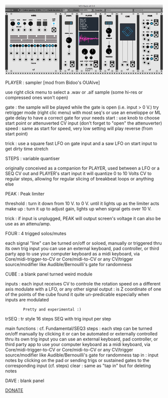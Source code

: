 ![alt text](/cf.png)


PLAYER : sampler [mod from Bidoo's OUAIve]
  
  use right click menu to select a .wav or .aif sample (some hi-res or compressed ones won't open)
  
  gate :      the sample will be played while the gate is open (i.e. input > 0 V.)
              try retrigger mode (right clic menu) with most seq's
              or use an enveloppe or ML gate delay to have a correct gate for your needs
  start :     use knob to choose start point or attenuverted CV input 
              (don't forget to "open" the attenuverter)
  speed :     same as start for speed, very low setting will play reverse (from start point)
  
  trick :     use a square fast LFO on gate input and a saw LFO on start input to get dirty time stretch
  

STEPS : variable quantiser

  originally conceived as a companion for PLAYER, 
  used between a LFO or a SEQ CV out and PLAYER's start input
  it will quantize 0 to 10 Volts CV to regular steps, 
  allowing for regular slicing of breakbeat loops or anything else


PEAK : Peak limiter

  threshold : turn it down from 10 V. to 0 V. until it lights up as the limiter acts
  make up :   turn it up to adjust gain, lights up when signal gets over 10 V.
  
  trick :     if input is unplugged, PEAK will output screen's voltage
              it can also be use as an attenu/amp.
  

FOUR : 4 trigged solos/mutes

  each signal "line" can be turned on/off or soloed, manually or triggered thru its own trig input
            you can use an external keyboard, pad controller, or third party app to use your computer keyboard
            as a midi keyboard, via Core/midi-trigger-to-CV or Core/midi-to-CV
            or any CV/trigger source/modifier like Audible/Bernouilli's gate for randomness
            

CUBE : a blank panel turned weird module

  inputs :  each input receives CV to controle the rotation speed on a different axis
            modulate with a LFO, or any other signal
  output :  is Z coordinate of one of the points of the cube
            found it quite un-predicable especially when inputs are modulated
            
            Pretty and experimental :)


trSEQ : tr style 16 steps SEQ with trig input per step

  main functions : cf. Fundamental/SEQ3
  steps :   each step can be turned on/off manually by clicking it or can be automated
            or externally controlled thru its own trig input
            you can use an external keyboard, pad controller, or third party app to use your computer keyboard
            as a midi keyboard, via Core/midi-trigger-to-CV or Core/midi-to-CV
            or any CV/trigger source/modifier like Audible/Bernouilli's gate for randomness
  tap in :  input notes by clicking on the pad or sending trigs or sustained gates to the corresponding input
            (cf. steps)
  clear :   same as "tap in" but for deleting notes


DAVE : blank panel


[DONATE](https://www.paypal.com/cgi-bin/webscr?cmd=_s-xclick&hosted_button_id=3CSNFE349G99Q)
